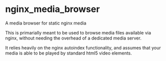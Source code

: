 # nginx_media_browser
A media browser for static nginx media

This is primarially meant to be used to browse media files available via nginx, without needing the overhead of a dedicated media server.

It relies heavily on the nginx autoindex functionality, and assumes that your media is able to be played by standard html5 video elements.
